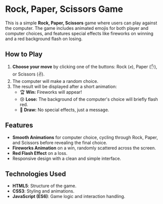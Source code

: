 # Rock, Paper, Scissors Game

This is a simple **Rock, Paper, Scissors** game where users can play against the computer. The game includes animated emojis for both player and computer choices, and features special effects like fireworks on winning and a red background flash on losing.

## How to Play
1. **Choose your move** by clicking one of the buttons: Rock (✊), Paper (✋), or Scissors (✌️).
2. The computer will make a random choice.
3. The result will be displayed after a short animation:
   - 🏆 **Win:** Fireworks will appear!
   - 😢 **Lose:** The background of the computer's choice will briefly flash red.
   - 🤝 **Draw:** No special effects, just a message.

## Features
- **Smooth Animations** for computer choice, cycling through Rock, Paper, and Scissors before revealing the final choice.
- **Fireworks Animation** on a win, randomly scattered across the screen.
- **Red Flash Effect** on a loss.
- Responsive design with a clean and simple interface.

## Technologies Used
- **HTML5**: Structure of the game.
- **CSS3**: Styling and animations.
- **JavaScript (ES6)**: Game logic and interaction handling.


